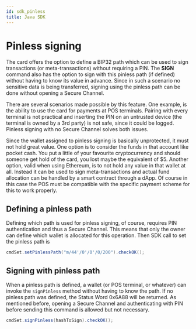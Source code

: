 ```yaml
---
id: sdk_pinless
title: Java SDK
---
```


# Pinless signing

The card offers the option to define a BIP32 path which can be used to sign transactions (or meta-transactions) without requiring a PIN. The **SIGN** command also has the option to sign with this pinless path (if defined) without having to know its value in advance. Since in such a scenario no sensitive data is being transferred, signing using the pinless path can be done without opening a Secure Channel.

There are several scenarios made possible by this feature. One example, is the ability to use the card for payments at POS terminals. Pairing with every terminal is not practical and inserting the PIN on an untrusted device (the terminal is owned by a 3rd party) is not safe, since it could be logged. Pinless signing with no Secure Channel solves both issues.

Since the wallet assigned to pinless signing is basically unprotected, it must not hold great value. One option is to consider the funds in that account like pocket cash. You put a little of your favourite cryptocurrency and should someone get hold of the card, you lost maybe the equivalent of $5. Another option, valid when using Ethereum, is to not hold any value in that wallet at all. Instead it can be used to sign meta-transactions and actual fund allocation can be handled by a smart contract through a dApp. Of course in this case the POS must be compatible with the specific payment scheme for this to work properly.

## Defining a pinless path

Defining which path is used for pinless signing, of course, requires PIN authentication and thus a Secure Channel. This means that only the owner can define which wallet is allocated for this operation. Then SDK call to set the pinless path is

```java
cmdSet.setPinlessPath("m/44'/0'/0'/0/200").checkOK();
```

## Signing with pinless path

When a pinless path is defined, a wallet (or POS terminal, or whatever) can invoke the `signPinless` method without having to know the path. If no pinless path was defined, the Status Word 0x6A88 will be returned. As mentioned before, opening a Secure Channel and authenticating with PIN before sending this command is allowed but not necessary.

```java
cmdSet.signPinless(hashToSign).checkOK();
```